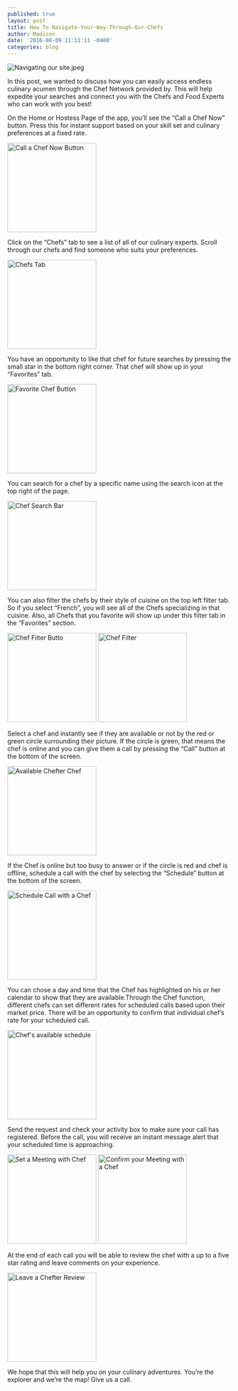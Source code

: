 ```yaml
---
published: true
layout: post
title: How To Navigate-Your-Way-Through-Our-Chefs
author: Madison
date: '2016-08-09 11:11:11 -0400'
categories: blog
---
```

![Navigating our site.jpeg]({{site.baseurl}}/img/phone1.jpeg)

In this post, we wanted to discuss how you can easily access endless culinary acumen through the Chef Network provided by. This will help expedite your searches and connect you with the Chefs and Food Experts who can work with you best!

On the Home or Hostess Page of the app, you’ll see the “Call a Chef Now” button. Press this for instant support based on your skill set and culinary preferences at a fixed rate.

<img src="{{site.baseurl}}/img/1.jpg" alt="Call a Chef Now Button" style="width:200px!important">

Click on the “Chefs” tab to see a list of all of our culinary experts. Scroll through our chefs and find someone who suits your preferences.  

<img src="{{site.baseurl}}/img/2.jpg" alt="Chefs Tab" width="200px">

You have an opportunity to like that chef for future searches by pressing the small star in the bottom right corner. That chef will show up in your “Favorites” tab.

<img src="{{site.baseurl}}/img/3.jpg" alt="Favorite Chef Button" width="200px">

You can search for a chef by a specific name using the search icon at the top right of the page. 

<img src="{{site.baseurl}}/img/4.jpg" alt="Chef Search Bar" width="200px">

You can also filter the chefs by their style of cuisine on the top left filter tab. So if you select “French”, you will see all of the Chefs specializing in that cuisine. Also, all Chefs that you favorite will show up under this filter tab in the “Favorites” section. 

<img src="{{site.baseurl}}/img/5.jpg" alt="Chef Filter Butto" width="200px">
<img src="{{site.baseurl}}/img/6.jpg" alt="Chef Filter" width="200px">

Select a chef and instantly see if they are available or not by the red or green circle surrounding their picture. If the circle is green, that means the chef is online and you can give them a call by pressing the “Call” button at the bottom of the screen.

<img src="{{site.baseurl}}/img/7.jpg" alt="Available Chefter Chef" width="200px">

If the Chef is online but too busy to answer or if the circle is red and chef is offline, schedule a call with the chef by selecting the “Schedule” button at the bottom of the screen. 

<img src="{{site.baseurl}}/img/11.redcirclechef:schedulecall.jpg" alt="Schedule Call with a Chef" width="200px">

You can chose a day and time that the Chef has highlighted on his or her calendar to show that they are available.Through the Chef function, different chefs can set different rates for scheduled calls based upon their market price. There will be an opportunity to confirm that individual chef’s rate for your scheduled call. 

<img src="{{site.baseurl}}/img/12.dayandtimeavailable:schedulecallbutton.jpg" alt="Chef's available schedule" width="200px">

Send the request and check your activity box to make sure your call has registered. Before the call, you will receive an instant message alert that your scheduled time is approaching. 

<img src="{{site.baseurl}}/img/13.sendrequestchedule.jpg" alt="Set a Meeting with Chef" width="200px">
<img src="{{site.baseurl}}/img/14.activityscheduleconfirm.jpg" alt="Confirm your Meeting with a Chef" width="200px">

At the end of each call you will be able to review the chef with a up to a five star rating and leave comments on your experience. 

<img src="{{site.baseurl}}/img/15.review.jpg" alt="Leave a Chefter Review" width="200px">

We hope that this will help you on your culinary adventures. You’re the explorer and we’re the map! Give us a call. 
